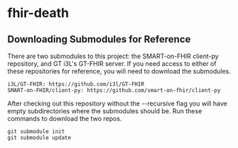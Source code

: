 # fhir-death

Downloading Submodules for Reference
------------------------------------

There are two submodules to this project: the SMART-on-FHIR client-py repository, and GT i3L's GT-FHIR server. If you need access to either of these repositories for reference, you will need to download the submodules.

    i3L/GT-FHIR: https://github.com/i3l/GT-FHIR
    SMART-on-FHIR/client-py: https://github.com/smart-on-fhir/client-py

After checking out this repository without the --recursive flag you will have empty subdirectories where the submodules should be. Run these commands to download the two repos.

    git submodule init
    git submodule update
